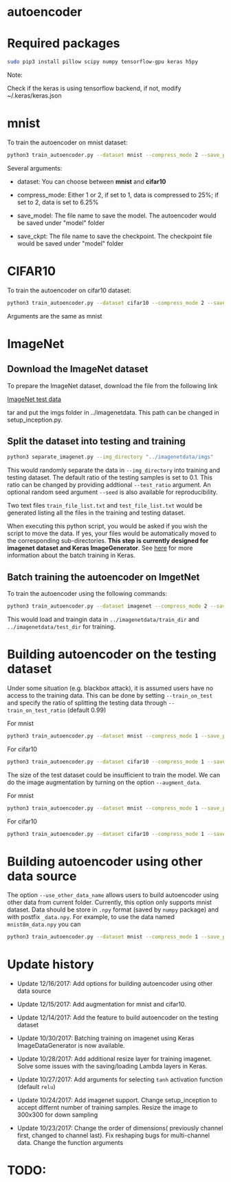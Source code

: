 # autoencoder

# Required packages
``` bash
sudo pip3 install pillow scipy numpy tensorflow-gpu keras h5py
```

Note:

Check if the keras is using tensorflow backend, if not, modify ~/.keras/keras.json

# mnist
To train the autoencoder on mnist dataset:

```bash
python3 train_autoencoder.py --dataset mnist --compress_mode 2 --save_prefix mnist --batch_size 1000 --epochs 1000
```

Several arguments:

- dataset: You can choose between **mnist** and **cifar10**

- compress_mode: Either 1 or 2, if set to 1, data is compressed to 25%; if set to 2, data is set to 6.25%

- save_model: The file name to save the model. The autoencoder would be saved under "model" folder

- save_ckpt: The file name to save the checkpoint. The checkpoint file would be saved under "model" folder

# CIFAR10
To train the autoencoder on cifar10 dataset:

```bash
python3 train_autoencoder.py --dataset cifar10 --compress_mode 2 --save_prefix cifar10 --batch_size 1000 --epochs 1000
```

Arguments are the same as mnist


# ImageNet

## Download the ImageNet dataset

To prepare the ImageNet dataset, download the file from the following link

[ImageNet test data](http://jaina.cs.ucdavis.edu/datasets/adv/imagenet/img.tar.gz)

tar and put the imgs folder in ../imagenetdata. This path can be changed in setup_inception.py.

## Split the dataset into testing and training

```bash
python3 separate_imagenet.py --img_directory "../imagenetdata/imgs"
```

This would randomly separate the data in `--img_directory` into training and testing dataset. The default ratio of the testing samples is set to 0.1. This ratio can be changed by providing addtional `--test_ratio` argument. An optional random seed argument `--seed` is also available for reproducibility.

Two text files `train_file_list.txt` and `test_file_list.txt` would be generated listing all the files in the training and testing dataset.

When executing this python script, you would be asked if you wish the script to move the data. If yes, your files would be automatically moved to the corresponding sub-directories. **This step is currently designed for imagenet dataset and Keras ImageGenerator**. See [here](https://blog.keras.io/building-powerful-image-classification-models-using-very-little-data.html) for more information about the batch training in Keras.


## Batch training the autoencoder on ImgetNet 
To train the autoencoder using the following commands:

```bash
python3 train_autoencoder.py --dataset imagenet --compress_mode 2 --save_prefix imagenet --batch_size 100 --epochs 100 --use_tanh --train_imagenet
```
This would load and traingin data in `../imagenetdata/train_dir` and `../imagenetdata/test_dir` for training.

# Building autoencoder on the testing dataset

Under some situation (e.g. blackbox attack), it is assumed users have no access to the training data. This can be done by setting `--train_on_test` and specify the ratio of splitting the testing data through `--train_on_test_ratio` (default 0.99)

For mnist

```bash
python3 train_autoencoder.py --dataset mnist --compress_mode 1 --save_prefix test_mnist --batch_size 5000 --epochs 10000 --train_on_test
```

For cifar10

```bash
python3 train_autoencoder.py --dataset cifar10 --compress_mode 1 --save_prefix test_cifar10 --batch_size 5000 --epochs 10000 --train_on_test
```

The size of the test dataset could be insufficient to train the model. We can do the image augmentation by turning on the option `--augment_data`.

For mnist
```bash
python3 train_autoencoder.py --dataset mnist --compress_mode 1 --save_prefix aug_mnist --batch_size 1000 --epochs 1000 --train_on_test --augment_data
```

For cifar10
```bash
python3 train_autoencoder.py --dataset cifar10 --compress_mode 1 --save_prefix aug_cifar10 --batch_size 1000 --epochs 1000 --train_on_test --augment_data
```

# Building autoencoder using other data source

The option `--use_other_data_name` allows users to build autoencoder using other data from current folder. Currently, this option only supports mnist dataset. Data should be store in `.npy` format (saved by `numpy` package) and with postfix `_data.npy`. For example, to use the data named `mnist8m_data.npy` you can

```bash
python3 train_autoencoder.py --dataset mnist --compress_mode 1 --save_prefix 8m_mnist --batch_size 5000 --epochs 5000 --use_other_data_name mnist8m
```


# Update history

- Update 12/16/2017: Add options for building autoencoder using other data source

- Update 12/15/2017: Add augmentation for mnist and cifar10.

- Update 12/14/2017: Add the feature to build autoencoder on the testing dataset

- Update 10/30/2017: Batching training on imagenet using Keras ImageDataGenerator is now available.

- Update 10/28/2017: Add additional resize layer for training imagenet. Solve some issues with the saving/loading Lambda layers in Keras. 

- Update 10/27/2017: Add arguments for selecting `tanh` activation function (default `relu`)

- Update 10/24/2017: Add imagenet support. Change setup_inception to accept differnt number of training samples. Resize the image to 300x300 for down sampling

- Update 10/23/2017: Change the order of dimensions( previously channel first, changed to channel last). Fix reshaping bugs for multi-channel data. Change the function arguments






# TODO:

